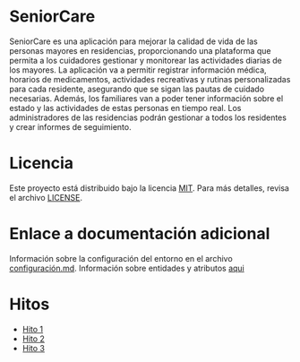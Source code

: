 # SeniorCare
SeniorCare es una aplicación para mejorar la calidad de vida de las personas mayores en residencias, proporcionando una plataforma que permita a los cuidadores gestionar y monitorear las actividades diarias de los mayores. La aplicación va a permitir registrar información médica, horarios de medicamentos, actividades recreativas y rutinas personalizadas para cada residente, asegurando que se sigan las pautas de cuidado necesarias. Además, los familiares van a poder tener información sobre el estado y las actividades de estas personas en tiempo real. Los administradores de las residencias podrán gestionar a todos los residentes y crear informes de seguimiento.

# Licencia

Este proyecto está distribuido bajo la licencia [MIT](LICENSE). Para más detalles, revisa el archivo ⁠[LICENSE](LICENSE).

# Enlace a documentación adicional
Información sobre la configuración del entorno en el archivo [configuración.md](docs/configuration.md).
Información sobre entidades y atributos [aqui](docs/EA.md)
# Hitos
- [Hito 1](README.md)
- [Hito 2](docs/hito2.md)
- [Hito 3](docs/hito3.md)
